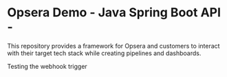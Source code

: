 # Opsera Demo - Java Spring Boot API - 

This repository provides a framework for Opsera and customers to interact with their target tech stack while creating pipelines and dashboards.

Testing the webhook trigger